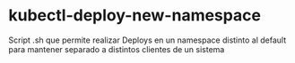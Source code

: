 # kubectl-deploy-new-namespace
Script .sh que permite realizar Deploys en un namespace distinto al default para mantener separado a distintos clientes de un sistema
